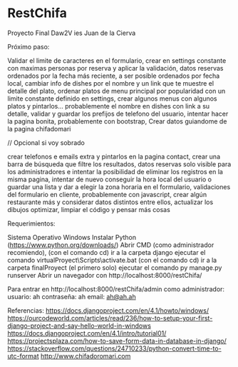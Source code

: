 # RestChifa
Proyecto Final Daw2V ies Juan de la Cierva

Próximo paso: 

Validar el limite de caracteres en el formulario, 
crear en settings constante con maximas personas por reserva y aplicar la validación,
datos reservas ordenados por la fecha más reciente, a ser posible ordenados por fecha local,
cambiar info de dishes por el nombre y un link que te muestre el detalle del plato,
ordenar platos de menu principal por popularidad con un limite constante definido en settings,
crear algunos menus con algunos platos y pintarlos... probablemente el nombre en dishes con link a su detalle,
validar y guardar los prefijos de telefono del usuario,
intentar hacer la pagina bonita, probablemente con bootstrap,
Crear datos guiandome de la pagina chifadomari

// Opcional si voy sobrado

crear telefonos e emails extra y pintarlos en la pagina contact,
crear una barra de búsqueda que filtre los resultados,
datos reservas solo visible para los administradores e intentar la posibilidad de eliminar los registros en la misma pagina,
intentar de nuevo conseguir la hora local del usuario o guardar una lista y dar a elegir la zona horaria en el formulario,
validaciones del formulario en cliente, probablemente con javascript,
crear algún restaurante más y considerar datos distintos entre ellos,
actualizar los dibujos
optimizar, limpiar el código y pensar más cosas



Requerimientos:

Sistema Operativo Windows
Instalar Python (https://www.python.org/downloads/)
Abrir CMD (como administrador recomiendo), 
(con el comando cd) ir a la carpeta django
ejecutar el comando virtualProyect\Scripts\activate.bat
(con el comando cd) ir a la carpeta finalProyect (el primero solo)
ejecutar el comando py manage.py runserver
Abrir un navegador con http://localhost:8000/restChifa/

Para entrar en http://localhost:8000/restChifa/admin como administrador:
usuario: ah
contraseña: ah
email: ah@ah.ah

Referencias:
https://docs.djangoproject.com/en/4.1/howto/windows/
https://ourcodeworld.com/articles/read/236/how-to-setup-your-first-django-project-and-say-hello-world-in-windows
https://docs.djangoproject.com/en/4.1/intro/tutorial01/
https://projectsplaza.com/how-to-save-form-data-in-database-in-django/
https://stackoverflow.com/questions/24710233/python-convert-time-to-utc-format
http://www.chifadoromari.com



